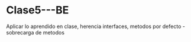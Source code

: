 # Clase5---BE
Aplicar lo aprendido en clase, herencia interfaces, metodos por defecto - sobrecarga de metodos
